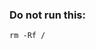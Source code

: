 <h3>Do not run this:</h3>

<div class="highlight"><pre><code class="sh language-sh" data-lang="sh">rm -Rf /
</code></pre></div>
